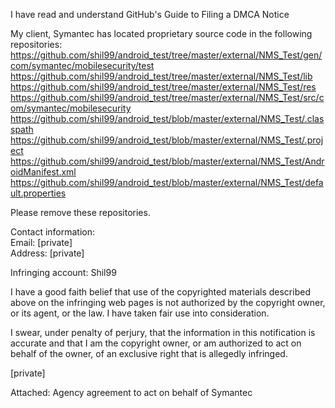 I have read and understand GitHub's Guide to Filing a DMCA Notice

My client, Symantec has located proprietary source code in the following repositories:  
https://github.com/shil99/android_test/tree/master/external/NMS_Test/gen/com/symantec/mobilesecurity/test  
https://github.com/shil99/android_test/tree/master/external/NMS_Test/lib  
https://github.com/shil99/android_test/tree/master/external/NMS_Test/res  
https://github.com/shil99/android_test/tree/master/external/NMS_Test/src/com/symantec/mobilesecurity  
https://github.com/shil99/android_test/blob/master/external/NMS_Test/.classpath  
https://github.com/shil99/android_test/blob/master/external/NMS_Test/.project  
https://github.com/shil99/android_test/blob/master/external/NMS_Test/AndroidManifest.xml  
https://github.com/shil99/android_test/blob/master/external/NMS_Test/default.properties


Please remove these repositories.

Contact information:  
Email: [private]  
Address: [private]


Infringing account: Shil99



I have a good faith belief that use of the copyrighted materials described above on the infringing web pages is not authorized by the copyright owner, or its agent, or the law. I have taken fair use into consideration.

I swear, under penalty of perjury, that the information in this notification is accurate and that I am the copyright owner, or am authorized to act on behalf of the owner, of an exclusive right that is allegedly infringed.

[private]

Attached: Agency agreement to act on behalf of Symantec
